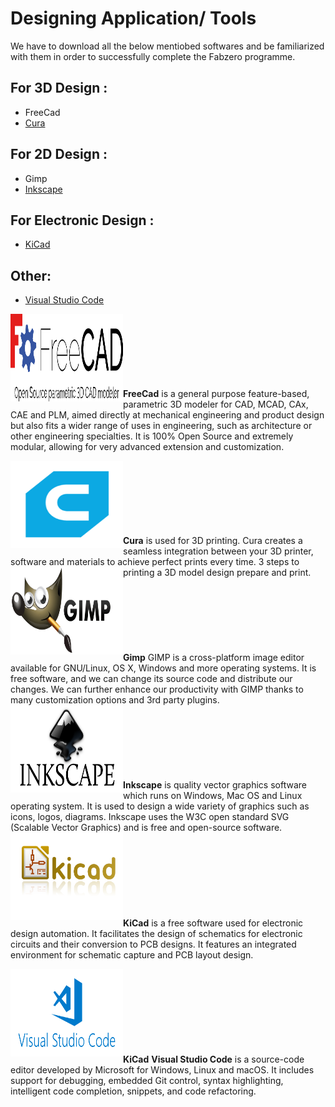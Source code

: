 # Designing Application/ Tools 

We have to download all the below mentiobed softwares and be familiarized with them in order to successfully complete the Fabzero programme.
## For 3D Design :
* FreeCad
* [Cura](#Cura)
## For 2D Design :
* Gimp
* [Inkscape](#Inkscape)
## For Electronic Design :
* [KiCad](#Kicad)
## Other:
* [Visual Studio Code](#VisualStudioCode)


<img align="left" width="180" height="140" src="img/freecadlogo.png"> </br></br></br></br></br></br></br><a name="FreeCad">**FreeCad**</a> is a general purpose feature-based, parametric 3D modeler for CAD, MCAD, CAx, CAE and PLM, aimed directly at mechanical engineering and product design but also fits a wider range of uses in engineering, such as architecture or other engineering specialties. It is 100% Open Source and extremely modular, allowing for very advanced extension and customization.

<img align="left" width="180" height="140" src="img/curalogo.png"> </br></br></br></br></br></br></br><a name="Cura">**Cura**</a>  is used for 3D printing. Cura creates a seamless integration between your 3D printer, software and materials to achieve perfect prints every time. 3 steps to printing a 3D model design prepare and print.
<img align="left" width="180" height="140" src="img/gimplogo.png"> </br></br></br></br></br></br></br></br><a name="Gimp">**Gimp**</a> GIMP is a cross-platform image editor available for GNU/Linux, OS X, Windows and more operating systems. It is free software, and we can change its source code and distribute our changes. We can further enhance our productivity with GIMP thanks to many customization options and 3rd party plugins.
<img align="left" width="180" height="140" src="img/inkscapelogo.png"> </br></br></br></br></br></br></br></br><a name="Inkscape">**Inkscape**</a> is quality vector graphics software which runs on Windows, Mac OS and Linux operating system. It is used to design a wide variety of graphics such as icons, logos, diagrams. Inkscape uses the W3C open standard SVG (Scalable Vector Graphics) and is free and open-source software.  
<img align="left" width="180" height="140" src="img/kicadlogo.png"> </br></br></br></br></br></br></br></br><a name="Kicad">**KiCad** </a> is a free software used for electronic design automation. It facilitates the design of schematics for electronic circuits and their conversion to PCB designs. It features an integrated environment for schematic capture and PCB layout design.

<img align="left" width="180" height="140" src="img/visualstudiologo.png"> </br></br></br></br></br></br></br></br><a name="Kicad">**KiCad** </a><a name="VisualStudioCode"> **Visual Studio Code** </a>  is a source-code editor developed by Microsoft for Windows, Linux and macOS. It includes support for debugging, embedded Git control, syntax highlighting, intelligent code completion, snippets, and code refactoring.